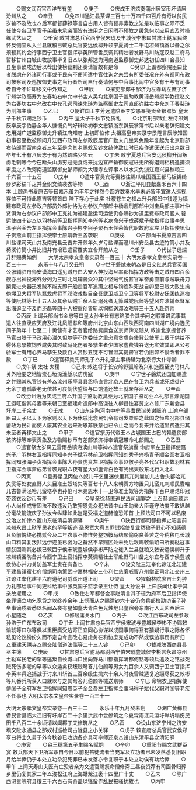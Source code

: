 <!-- { "loadSidebar": true } -->
　　○赐文武百官西洋布有差
　　○庚子
　　○庆成王济炫奏蒲州居室币坏请居汾州从之
　　○辛丑
　　○免四川通江县茶课三百七十万四千四百斤有奇以贫民岁输不及故也△后军都督薛禄等言自古用人皆有预养素教之法是以临事之际不乏任使今各卫军官子弟虽未承袭而皆有进用之日闲暇不预教之缓急何以应用宜及时操练武艺从之
　　○壬寅  敕甘肃总兵官西宁侯宋琥及丰城侯李彬曰甘肃土鞑军民终怀反侧宜从入兰县就粮已敕总兵官安远侯柳升领宁夏骑士二千屯凉州镇番以备之尔须预其约会行事西宁卫土官指挥李英所管番民调其精壮者发野马川防寇汉赵二府马暂移甘州白城山牧放事毕复旧△以张邦达为河南道监察御史邦达初任四川会县知县坐事谪戍边后以荐出使榜葛剌还奏请旨故有是命
　　○癸卯  上谓都察院臣曰比者朕虑在外诸司行事或于民有不便间遣中官往询之未尝有所委任况在外有都司布政司按察司及巡按御史事之当行者所司自行奏请何与中官事比闻中官多有干与有司事者自今不许即移文中外知之
　　○甲辰
　　○擢吏部郎中邹济为左春坊左庶子济宁州学政高寿为左春坊右中允中书舍人吴均北京国子监助教黄琮岳州府学教授赵文为右春坊右中允改右中允孔谔司谏朱琏为监察御史左司直郎许胜右中允刘子春裴琏为刑部主事
　　○乙巳
　　○朝鲜国王李芳远遣陪臣李安愚奉笺贡金银器贺  皇太子千秋节赐之钞币
　　○丙午  皇太子千秋节免贺礼
　　○北京刑部致仕左侍郎刘辰卒辰字伯静金华人慷慨负气好辩论初李文忠镇浙东辟辰掌簿书后以亲老辞归建文忠用湖广道监察御史升镇江府知府  上初即位修  太祖高皇帝实录李景隆言辰涉知国初事召至数被顾问升江西布政司左参政辰居官广勤未几坐累免踰年复起为北京刑部右侍郎而留南京者三年至是念其老赐敕及钞文绮俾致仕时已疾作遣医送归出京数日卒年七十有八辰志于有为然疏略少实云
　　○丁未  敕宁夏总兵官安远侯柳升闻叛虏毛剌等今今在断头山虏穷寇无食或来扰边宜严备御使寇进无所得退则相机追捕须审度之△改河南道监察御史邹师颜为大理寺左评事△以水灾免浙江嘉兴县秋粮三千六百一十五石
　　○戊申
　　○遣中官吴宾等赍敕往赐爪哇国西王都马板锦绮纱罗彩绢千疋并金织文绮袭衣等物
　　○己酉
　　○浙江平阳县献嘉禾百六十四本  上顾尚书夏原吉等曰嘉禾虽为丰年之祥然今四方数奏水旱未必皆丰宜遣人巡视存恤不可恃此原吉等顿首曰  陛下存心于此实  社稷苍生之福△升兵部郎中钱逑为福建布政司左参政户部员外郎孙恪为左参议户部郎中杨鼎刑部郎中刘圭兵部主事叶仲贤俱为右参议户部郎中王克礼为福建盐运司运使仍各赐钞为道里费布政司官人  锭运使四十锭△以羽林前等卫指挥同知李兴等老病命兴子成薛斌子敬指挥佥事李思温子兴金吾左卫指挥佥事陈兴子彬李兴子聚石玉侄荣皆代职故府军左卫指挥使巩仙子贵燕山前卫指挥使李士原壻靳王各袭职
　　○庚戌
　　○户部尚书夏原吉言四川盐课司天山井及南充县云吉井开煎年久岁亏盐课而潼川州安岳县古迹竹筒小井及椅溪竹筒小井比旧井有增已遣官覆实宜令开煎从之
　　○壬子
　　○代世子逊煓升辞赐赉如例
　　大明太宗孝文皇帝实录卷一百三十
大明太宗孝文皇帝实录卷一百三十一
　　永乐十年八月癸丑朔
　　○宁世子磐烒来朝△是日交阯总兵官英国公张辅驻舟师安谟海口遥见贼舟由大安入神投海旦率都指挥方政等击之贼舟四百余艘亦出神投海外分列为三时北风辅督众冲其中坚贼气锐甚官军奋勇直前与贼联舟刀槊竞进火器迅发贼不能支即开船走官军追蹑之相与钩连殊死战自卯至巳贼大败生擒伪翊卫大将军陈磊龙虎将军邓汝戏黎目金吾武卫威卫宁卫等将军校尉安抚团练巡检等使阮林等七十五人及其余从贼千余人斩溺死者无筭贼党阮师等望风奔溃辅亟督军出海追至不及而还磊等四十人被重创皆斩以狥槛送邓汝戏等三十五人赴京师
　　○丙辰  上谓兵部尚书金忠等曰皇太孙年长有志略朕令其学问之暇兼讲武事其遣人往直隶应天府及江北凤阳滁和等府州北京山东山西陕西河南四川湖广境内选民间子弟年十七至二十勇健有才艺者官给路费廪食送京师俾充随从  敕谕北京提督养马官曰朕于马政用心滋久但尔等不体委任之重恣意贪虐务使背公使军士疲于供给不得休息孳牧饲养咸失其时致马死伤者多孳生者少国家虚费钱谷讫无实效其即从公考验军士有用心养马孳生及数百人赏钞五锭不可冒滥其提督官若仍旧弊不悛改者罪不赦
　　○丁巳
　　○遣官释奠先师孔子△升礼部主事杨砥为北京行太仆寺卿
　　○戊午祭  太社  太稷
　　○己未  敕边将于长安岭野狐岭及兴和迤西至洗马林凡关外险要之地皆崇石垣深濠堑以防虏寇
　　○庚申
　　○宁世子磐烒还国加赐遣之并赐其从官钞有差△滦州乐亭县县丞杨直言北京人民在各卫为兵者或死或徙户无余丁遣孤嫠老无依甚可哀悯伏望给与口饷遣还故土就亲存活从之
　　○辛酉
　　○改汾州治为庆成王府△升国子监助教具泰为北京国子监司业△礼部言浡泥国王遐旺偕其母妻等来朝已至福建命遣郎中高谦往人柳昌往宴劳之△修广东新会县圩岸二千余丈
　　○壬戌
　　○山东定陶河南中牟等县耆民诣关谢赈济  上谕户部臣曰天子以天下为家则以天下为休戚比念民饥令有司发粟赈之此国之恒典况郡县储蓄政为民计而使人废其农业远来谢恩非朕意也已令止之而今复来并给道里费遣归其未至者再移文止之
　　○甲子
　　○遣官祭历代帝王△占城国王占巴的赖遣使部该济标等奉表贡象及方物赐钞币有差部该济标奉请冠带命礼部赐之
　　○乙丑
　　○遣官祭太岁风云雷雨岳镇海渎山川等神△遣官祭旗纛  命府军左卫指挥使聂兴子广羽林右卫指挥同知李兴子斌羽林前卫指挥同知刘秀子兴杨青子顺金吾右卫指挥同知张海子贞指挥佥事陈大孙贵虎贲左卫指挥佥事赵敬子亮各代父祖职故羽林右卫指挥佥事萧成弟曾袭兄职△夜有星大如盏青白色有光出天般东北行入北斗
　　○丙寅
　　○旦寿星见丙位△奴儿干乞里迷伏里其兀剌曩加儿古鲁失都哈兀失奚等处女直野人头目准土奴塔失等百七十八人来朝贡方物置只儿蛮兀剌顺民囊哈儿古鲁满泾哈儿蛮塔亭也孙伦可木弗恩木十一卫命准土奴等为指挥千百户赐诰印冠带袭衣及钞币有差
　　○己巳
　　○皇亲徐赫匿逃民法司请罪之  上召赫谕曰疎远小人尚相戒守固法不敢违汝乃敢狎恩先众犯法昔中山王勋亲大臣谨守法度不敢纵越分毫故能流庆子孙汝今纵肆如此岂是受福之道赫惶恐叩首  上顾法司曰不可以私废公治之如律△置山东临清县清源驿
　　○庚午
　　○陕西行都司都指挥史昭言前凉州永昌土鞑军民老的罕等叛逃  圣恩宽大宥其罪愆招使复业然狼子野心不知感德且负前愧终必携贰今及二年农事不修惟务整饬鞍马结聚偷窃良善苦之今稍移屯长城山口料其复叛非远伊迩虽已密为之备然不早赐区处未免后艰赐敕谕昭曰所奏鞑寇事情朕固测其必叛已敕西宁侯宋琥豊城侯李彬严防之徙入兰县就粮又敕安远侯柳升于凉州镇番防备并令西宁卫土官指挥李英调精壮土军赴野马川备之尔宜与西宁侯豊城侯协心并力关防盖军士贵在有备也
　　○辛未
　　○设交阯三江奉化谅江北江建平建昌镇蛮七府僧纲司南策武宁嘉林福安三带利仁慈廉威蛮八州僧正司北江交州三江谅江奉化建平六府道纪司威蛮州道正司
　　○癸酉
　　○擢翰林院庶吉士刘翀为礼部给事中同吏科给事中张英国子监学录王让侍  皇太孙说书  上曰朕闻让孝于其亲故擢用之
　　○甲戌
　　○致仕右军都督佥事赵清言其子琮为府军后卫指挥使坐罪谪立功乞宽贷之以终养余年  上悯而从之赐清钞六十锭仍命兵部检勘功臣子孙坐事谪戍者悉以名闻△夜有星如盏大青白色光烛地出奎宿旁东南行入天囷西后三小星随之
　　○乙亥
　　○修居庸关水门
　　○丙子
　　○改江西布政司左参政孙浩于广东布政司
　　○丁丑  上闻甘肃总兵官西宁侯宋琥与豊城侯李彬不协赐敕谕琥等曰尔等俱以重臣膺受边寄正宜同心协谋以成国事何得互有猜疑行事之际各怀私见论议纷纷久而不定自今宜改心易虑务在和协庶克成功不然或误边事罚有所归△重建天禧寺△赐交阯僧道法儶等二十三人钞
　　○己卯
　　○裁减陕西商县县丞主簿
　　○庚辰
　　○甘肃总兵官驸马都尉西宁伯宋琥豊城侯李彬言永昌凉州土鞑军民老的罕等逃叛自长城山口出向野马川都指挥满都何铭等领兵追及之铭战死贼死伤多老的罕等以众遁禽获叛贼弩答儿伯颜等男女九百余人又调西宁卫土官指挥李英率兵追捕战于讨来川斩首三百余级生擒六十余人时夜雪贼遁复追蹑尽获之敕彬等凡番兵所获人口就以与之其弩答儿伯颜等械送京师
　　○辛巳  命锦衣卫指挥使傅闰子全府军左卫指挥同知周英子全金吾左卫指挥佥事冯得子斌代父职时闰等老疾不任事也
大明太宗孝文皇帝实录卷一百三十一


大明太宗孝文皇帝实录卷一百三十二
　　永乐十年九月癸未朔
　　○湖广黄梅县耆民言县临大江旧有圩岸百二十余里洪武中尝修筑之今夏霖雨江泛溢圩岸坍塌伤民田千八百二十余顷请以阖郡丁夫修筑从之
　　○乙酉
　　○设山东济宁州之济安埧交阯永通县之那奴村巡检司古陇县之小关驿
　　○戊子  敕宣府总兵官武安侯郑亨曰将士久劳于外今秋谷已收边备亦具可率师还京△设山东清平县之清阳驿
　　○庚寅
　　○谷王穗第五子生赐名赋炯
　　○辛卯
　　○重阳节赐文武群臣宴  敕兵部天下卫所军职自今日以前犯笞徒流者当充军及立功者已未发落悉复旧职月给半俸仍于本处立功杂犯死罪已未发落亦令复职于本处立功俟有功给俸
　　○甲午  上闻天寿山夫匠有亡殁者亲为文遣官赐祭命僧修斋三昼夜资荐有司函骨归葬乡里仍复其家二年△浚松江府上海蟠龙江袤十四里广十丈
　　○乙未
　　○除广西浔贵等府县粮三千六百石有奇盖以猺蛮作乱民被骚扰故也
　　○丙申
